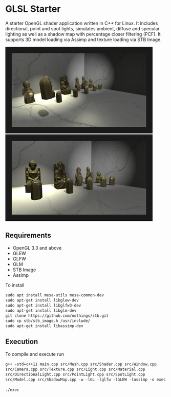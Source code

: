 # GLSL Starter
A starter OpenGL shader application written in C++ for Linux. It includes directional, point and spot lights, simulates ambient, diffuse and specular lighting as well as a shadow map with percentage closer filtering (PCF). It supports 3D model loading via Assimp and texture loading via STB Image.

<p align="left">
<img src="https://github.com/acvictor/GLSL-Starter/blob/master/images/ShadowMap2.png" alt="NMPC" width="420" height="230" border="20" /></a> 
<img src="https://github.com/acvictor/GLSL-Starter/blob/master/images/ShadowMap.png" alt="NMPC" width="420" height="230" border="20" /></a>
</p>


## Requirements
- OpenGL 3.3 and above
- GLEW
- GLFW
- GLM
- STB Image
- Assimp

To install 
```
sudo apt install mesa-utils mesa-common-dev
sudo apt-get install libglew-dev
sudo apt-get install libglfw3-dev
sudo apt-get install libglm-dev
git clone https://github.com/nothings/stb.git
sudo cp stb/stb_image.h /usr/include/
sudo apt-get install libassimp-dev
```

## Execution
To compile and execute run
```
g++ -std=c++11 main.cpp src/Mesh.cpp src/Shader.cpp src/Window.cpp src/Camera.cpp src/Texture.cpp src/Light.cpp src/Material.cpp src/DirectionalLight.cpp src/PointLight.cpp src/SpotLight.cpp src/Model.cpp src/ShadowMap.cpp -w -lGL -lglfw -lGLEW -lassimp -o exec

./exec
```
